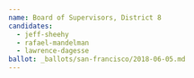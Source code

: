 ```yaml
---
name: Board of Supervisors, District 8
candidates:
  - jeff-sheehy
  - rafael-mandelman
  - lawrence-dagesse
ballot: _ballots/san-francisco/2018-06-05.md
---
```

